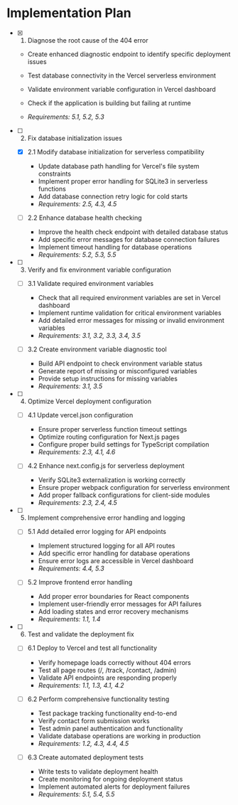 # Implementation Plan

- [x] 1. Diagnose the root cause of the 404 error










  - Create enhanced diagnostic endpoint to identify specific deployment issues
  - Test database connectivity in the Vercel serverless environment
  - Validate environment variable configuration in Vercel dashboard
  - Check if the application is building but failing at runtime





  - _Requirements: 5.1, 5.2, 5.3_

- [ ] 2. Fix database initialization issues
  - [x] 2.1 Modify database initialization for serverless compatibility


    - Update database path handling for Vercel's file system constraints
    - Implement proper error handling for SQLite3 in serverless functions
    - Add database connection retry logic for cold starts
    - _Requirements: 2.5, 4.3, 4.5_

  - [ ] 2.2 Enhance database health checking
    - Improve the health check endpoint with detailed database status
    - Add specific error messages for database connection failures
    - Implement timeout handling for database operations
    - _Requirements: 5.2, 5.3, 5.5_

- [ ] 3. Verify and fix environment variable configuration
  - [ ] 3.1 Validate required environment variables
    - Check that all required environment variables are set in Vercel dashboard
    - Implement runtime validation for critical environment variables
    - Add detailed error messages for missing or invalid environment variables
    - _Requirements: 3.1, 3.2, 3.3, 3.4, 3.5_

  - [ ] 3.2 Create environment variable diagnostic tool
    - Build API endpoint to check environment variable status
    - Generate report of missing or misconfigured variables
    - Provide setup instructions for missing variables
    - _Requirements: 3.1, 3.5_

- [ ] 4. Optimize Vercel deployment configuration
  - [ ] 4.1 Update vercel.json configuration
    - Ensure proper serverless function timeout settings
    - Optimize routing configuration for Next.js pages
    - Configure proper build settings for TypeScript compilation
    - _Requirements: 2.3, 4.1, 4.6_

  - [ ] 4.2 Enhance next.config.js for serverless deployment
    - Verify SQLite3 externalization is working correctly
    - Ensure proper webpack configuration for serverless environment
    - Add proper fallback configurations for client-side modules
    - _Requirements: 2.3, 2.4, 4.5_

- [ ] 5. Implement comprehensive error handling and logging
  - [ ] 5.1 Add detailed error logging for API endpoints
    - Implement structured logging for all API routes
    - Add specific error handling for database operations
    - Ensure error logs are accessible in Vercel dashboard
    - _Requirements: 4.4, 5.3_

  - [ ] 5.2 Improve frontend error handling
    - Add proper error boundaries for React components
    - Implement user-friendly error messages for API failures
    - Add loading states and error recovery mechanisms
    - _Requirements: 1.1, 1.4_

- [ ] 6. Test and validate the deployment fix
  - [ ] 6.1 Deploy to Vercel and test all functionality
    - Verify homepage loads correctly without 404 errors
    - Test all page routes (/, /track, /contact, /admin)
    - Validate API endpoints are responding properly
    - _Requirements: 1.1, 1.3, 4.1, 4.2_

  - [ ] 6.2 Perform comprehensive functionality testing
    - Test package tracking functionality end-to-end
    - Verify contact form submission works
    - Test admin panel authentication and functionality
    - Validate database operations are working in production
    - _Requirements: 1.2, 4.3, 4.4, 4.5_

  - [ ] 6.3 Create automated deployment tests
    - Write tests to validate deployment health
    - Create monitoring for ongoing deployment status
    - Implement automated alerts for deployment failures
    - _Requirements: 5.1, 5.4, 5.5_